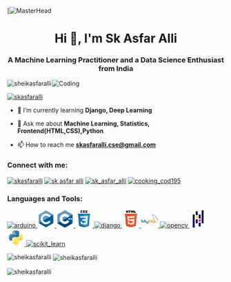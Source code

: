 [![MasterHead](https://camo.githubusercontent.com/4106f1590085e94eb49de744c8ae15e5b4788b9d0fac39a2b33848ea720a6695/68747470733a2f2f69302e77702e636f6d2f6164697479612d6268617474616368617279612e6e65742f77702d636f6e74656e742f75706c6f6164732f323032312f30392f4433535f646179372e6769663f6669743d3736372532433335362673736c3d31)
<h1 align="center">Hi 👋, I'm Sk Asfar Alli</h1>
<h3 align="center">A Machine Learning Practitioner and a Data Science Enthusiast from India</h3>
<img align="right" alt="Coding" width="400" src="https://miro.medium.com/v2/resize:fit:1400/1*LEH5tUEQReWe8Iu-UEV3Pg.gif">

<p align="left"> <img src="https://komarev.com/ghpvc/?username=sheikasfaralli&label=Profile%20views&color=0e75b6&style=flat" alt="sheikasfaralli" /> </p>

<p align="left"> <a href="https://twitter.com/skasfaralli" target="blank"><img src="https://img.shields.io/twitter/follow/skasfaralli?logo=twitter&style=for-the-badge" alt="skasfaralli" /></a> </p>

- 🌱 I’m currently learning **Django, Deep Learning**

- 💬 Ask me about **Machine Learning, Statistics, Frontend(HTML,CSS),Python**

- 📫 How to reach me **skasfaralli.cse@gmail.com**

<h3 align="left">Connect with me:</h3>
<p align="left">
<a href="https://twitter.com/skasfaralli" target="blank"><img align="center" src="https://raw.githubusercontent.com/rahuldkjain/github-profile-readme-generator/master/src/images/icons/Social/twitter.svg" alt="skasfaralli" height="30" width="40" /></a>
<a href="https://linkedin.com/in/sk asfar alli" target="blank"><img align="center" src="https://raw.githubusercontent.com/rahuldkjain/github-profile-readme-generator/master/src/images/icons/Social/linked-in-alt.svg" alt="sk asfar alli" height="30" width="40" /></a>
<a href="https://instagram.com/sk_asfar_alli" target="blank"><img align="center" src="https://raw.githubusercontent.com/rahuldkjain/github-profile-readme-generator/master/src/images/icons/Social/instagram.svg" alt="sk_asfar_alli" height="30" width="40" /></a>
<a href="https://www.codechef.com/users/cooking_cod195" target="blank"><img align="center" src="https://cdn.jsdelivr.net/npm/simple-icons@3.1.0/icons/codechef.svg" alt="cooking_cod195" height="30" width="40" /></a>
</p>

<h3 align="left">Languages and Tools:</h3>
<p align="left"> <a href="https://www.arduino.cc/" target="_blank" rel="noreferrer"> <img src="https://cdn.worldvectorlogo.com/logos/arduino-1.svg" alt="arduino" width="40" height="40"/> </a> <a href="https://www.cprogramming.com/" target="_blank" rel="noreferrer"> <img src="https://raw.githubusercontent.com/devicons/devicon/master/icons/c/c-original.svg" alt="c" width="40" height="40"/> </a> <a href="https://www.w3schools.com/cpp/" target="_blank" rel="noreferrer"> <img src="https://raw.githubusercontent.com/devicons/devicon/master/icons/cplusplus/cplusplus-original.svg" alt="cplusplus" width="40" height="40"/> </a> <a href="https://www.w3schools.com/css/" target="_blank" rel="noreferrer"> <img src="https://raw.githubusercontent.com/devicons/devicon/master/icons/css3/css3-original-wordmark.svg" alt="css3" width="40" height="40"/> </a> <a href="https://www.djangoproject.com/" target="_blank" rel="noreferrer"> <img src="https://cdn.worldvectorlogo.com/logos/django.svg" alt="django" width="40" height="40"/> </a> <a href="https://www.w3.org/html/" target="_blank" rel="noreferrer"> <img src="https://raw.githubusercontent.com/devicons/devicon/master/icons/html5/html5-original-wordmark.svg" alt="html5" width="40" height="40"/> </a> <a href="https://www.mysql.com/" target="_blank" rel="noreferrer"> <img src="https://raw.githubusercontent.com/devicons/devicon/master/icons/mysql/mysql-original-wordmark.svg" alt="mysql" width="40" height="40"/> </a> <a href="https://opencv.org/" target="_blank" rel="noreferrer"> <img src="https://www.vectorlogo.zone/logos/opencv/opencv-icon.svg" alt="opencv" width="40" height="40"/> </a> <a href="https://pandas.pydata.org/" target="_blank" rel="noreferrer"> <img src="https://raw.githubusercontent.com/devicons/devicon/2ae2a900d2f041da66e950e4d48052658d850630/icons/pandas/pandas-original.svg" alt="pandas" width="40" height="40"/> </a> <a href="https://www.python.org" target="_blank" rel="noreferrer"> <img src="https://raw.githubusercontent.com/devicons/devicon/master/icons/python/python-original.svg" alt="python" width="40" height="40"/> </a> <a href="https://scikit-learn.org/" target="_blank" rel="noreferrer"> <img src="https://upload.wikimedia.org/wikipedia/commons/0/05/Scikit_learn_logo_small.svg" alt="scikit_learn" width="40" height="40"/> </a> </p>

<p><img align="left" src="https://github-readme-stats.vercel.app/api/top-langs?username=sheikasfaralli&show_icons=true&locale=en&layout=compact" alt="sheikasfaralli" /></p>

<p>&nbsp;<img align="center" src="https://github-readme-stats.vercel.app/api?username=sheikasfaralli&show_icons=true&locale=en" alt="sheikasfaralli" /></p>

<p><img align="center" src="https://github-readme-streak-stats.herokuapp.com/?user=sheikasfaralli&" alt="sheikasfaralli" /></p>
